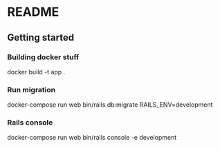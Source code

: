 # README

## Getting started

### Building docker stuff
docker build -t app .

### Run migration
docker-compose run web bin/rails db:migrate RAILS_ENV=development

### Rails console
docker-compose run web bin/rails console -e development
